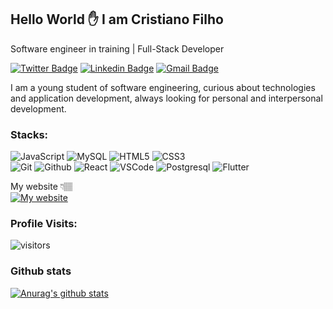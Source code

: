 ## Hello World ✋ I am Cristiano Filho  

Software engineer in training | Full-Stack Developer

[![Twitter Badge](https://img.shields.io/badge/-@_cristiano.filho-073919?style=flat-square&labelColor=cc&logo=instagram&logoColor=white&link=https://instagram.com.br/_cristiano.filho/?hl=pt-br)](https://www.instagram.com/_cristiano.filho/?hl=pt-br) [![Linkedin Badge](https://img.shields.io/badge/-Cristiano%20Filho-073919?style=flat-square&logo=Linkedin&logoColor=white&link=https://www.linkedin.com/in/diego-schell-fernandes/)](https://www.linkedin.com/in/cristiano-filho-16a141150/) [![Gmail Badge](https://img.shields.io/badge/-cristianoliveira01.co@gmail.com-073919?style=flat-square&logo=Gmail&logoColor=white&link=mailto:cristianoliveira01.co@gmail.com)](mailto:cristianoliveira01.co@gmail.com)

I am a young student of software engineering, curious about technologies and application development, always looking for personal and interpersonal development.

### Stacks: 

![JavaScript](https://img.shields.io/badge/-JavaScript-F7B93E?style=flat-square&logo=javascript&logoColor=fff)
![MySQL](https://img.shields.io/badge/-MySQL-00758F?style=flat-square&logo=mysql&logoColor=white)
![HTML5](https://img.shields.io/badge/-HTML5-E34F26?style=flat-square&logo=html5&logoColor=white)
![CSS3](https://img.shields.io/badge/-CSS3-549FDE?style=flat-square&logo=css3&logoColor=white)  
![Git](https://img.shields.io/badge/-Git-FF8901?style=flat-square&logo=git&logoColor=fff)
![Github](https://img.shields.io/badge/-GitHub-000?style=flat-square&logo=github&logoColor=fff)
![React](https://img.shields.io/badge/-React-1846EB?style=flat-square&logo=react&logoColor=fff)
![VSCode](https://img.shields.io/badge/-VSCode-643FF5?style=flat-square&logo=visual-studio&logoColor=fff)
![Postgresql](https://img.shields.io/badge/-postgresql-00758F?style=flat-square&logo=postgresql&logoColor=fff)
![Flutter](https://img.shields.io/badge/-Flutter-3f74a3?style=flat-square&logo=Flutter&logoColor=63c9f8)


 My website 👇🏽 <br> [![My website](https://dyn-qrcode.vercel.app/api?url=https://cristianofilho.github.io/)](https://cristianofilho.github.io/)

### Profile Visits:

![visitors](https://visitor-badge.glitch.me/badge?page_id=CristianoFIlho.CristianoFIlho)

### Github stats
[![Anurag's github stats](https://github-readme-stats.vercel.app/api?username=CristianoFIlho&theme=tokyonight)](https://github.com/anuraghazra/github-readme-stats)




